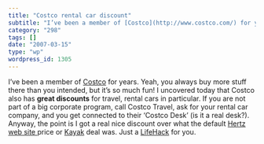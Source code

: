 ```yaml
---
title: "Costco rental car discount"
subtitle: "I’ve been a member of [Costco](http://www.costco.com/) for years. Yeah, you always buy more stuff th..."
category: "298"
tags: []
date: "2007-03-15"
type: "wp"
wordpress_id: 1305
---
```

I’ve been a member of [Costco](http://www.costco.com/) for years. Yeah, you always buy more stuff there than you intended, but it’s so much fun!
I uncovered today that Costco also has **great discounts** for travel, rental cars in particular. If you are not part of a big corporate program, call Costco Travel, ask for your rental car company, and you get connected to their ‘Costco Desk’ (is it a real desk?). Anyway, the point is I got a real nice discount over what the default [Hertz web site ](http://www.hertz.com)price or [Kayak](http://www.kayak.com) deal was. Just a [LifeHack](http://www.lifehacker.com/) for you.